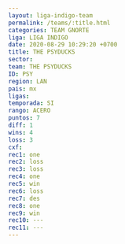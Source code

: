 ```yaml
---
layout: liga-indigo-team
permalink: /teams/:title.html
categories: TEAM GNORTE
liga: LIGA INDIGO
date: 2020-08-29 10:29:20 +0700
title: THE PSYDUCKS
sector: 
team: THE PSYDUCKS
ID: PSY
region: LAN
pais: mx
ligas: 
temporada: SI
rango: ACERO
puntos: 7
diff: 1
wins: 4
loss: 3
cxf: 
rec1: one
rec2: loss
rec3: loss
rec4: one
rec5: win
rec6: loss
rec7: des
rec8: one
rec9: win
rec10: ---
rec11: ---
---
```

